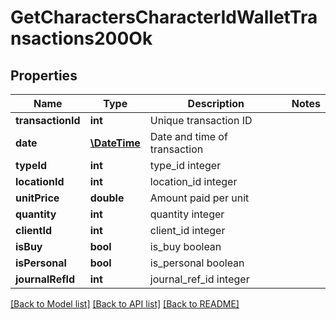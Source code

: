 # GetCharactersCharacterIdWalletTransactions200Ok

## Properties
Name | Type | Description | Notes
------------ | ------------- | ------------- | -------------
**transactionId** | **int** | Unique transaction ID | 
**date** | [**\DateTime**](\DateTime.md) | Date and time of transaction | 
**typeId** | **int** | type_id integer | 
**locationId** | **int** | location_id integer | 
**unitPrice** | **double** | Amount paid per unit | 
**quantity** | **int** | quantity integer | 
**clientId** | **int** | client_id integer | 
**isBuy** | **bool** | is_buy boolean | 
**isPersonal** | **bool** | is_personal boolean | 
**journalRefId** | **int** | journal_ref_id integer | 

[[Back to Model list]](../README.md#documentation-for-models) [[Back to API list]](../README.md#documentation-for-api-endpoints) [[Back to README]](../README.md)


